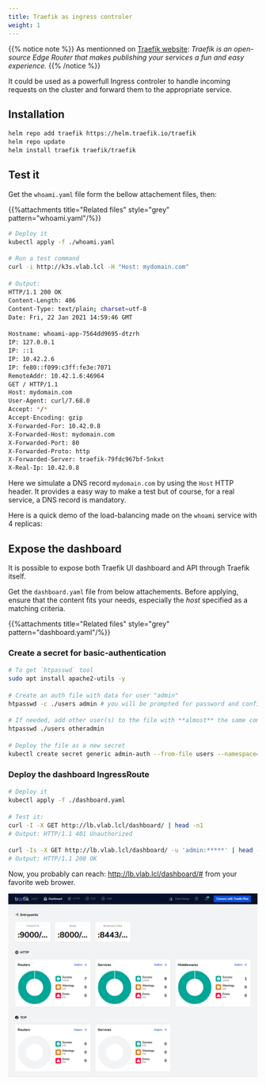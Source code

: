 ```yaml
---
title: Traefik as ingress controler
weight: 1
---
```


{{% notice note %}}
As mentionned on [Traefik website](https://traefik.io/): *Traefik is an open-source Edge Router that makes publishing your services a fun and easy experience.*
{{% /notice %}}

It could be used as a powerfull Ingress controler to handle incoming requests on the cluster and forward them to the appropriate service.

## Installation

```bash
helm repo add traefik https://helm.traefik.io/traefik
helm repo update
helm install traefik traefik/traefik
```

## Test it

Get the `whoami.yaml` file form the bellow attachement files, then:

{{%attachments title="Related files" style="grey" pattern="whoami.yaml"/%}}

```bash
# Deploy it
kubectl apply -f ./whoami.yaml

# Run a test command
curl -i http://k3s.vlab.lcl -H "Host: mydomain.com"

# Output:
HTTP/1.1 200 OK
Content-Length: 406
Content-Type: text/plain; charset=utf-8
Date: Fri, 22 Jan 2021 14:59:46 GMT

Hostname: whoami-app-7564dd9695-dtzrh
IP: 127.0.0.1
IP: ::1
IP: 10.42.2.6
IP: fe80::f099:c3ff:fe3e:7071
RemoteAddr: 10.42.1.6:46964
GET / HTTP/1.1
Host: mydomain.com
User-Agent: curl/7.68.0
Accept: */*
Accept-Encoding: gzip
X-Forwarded-For: 10.42.0.8
X-Forwarded-Host: mydomain.com
X-Forwarded-Port: 80
X-Forwarded-Proto: http
X-Forwarded-Server: traefik-79fdc967bf-5nkxt
X-Real-Ip: 10.42.0.8
```

Here we simulate a DNS record `mydomain.com` by using the `Host` HTTP header. It provides a easy way to make a test but of course, for a real service, a DNS record is mandatory.

Here is a quick demo of the load-balancing made on the `whoami` service with 4 replicas:
<asciinema-player src="/images/customizations/whoami-traefik-ingress.cast" cols="170" rows="27"></asciinema-player>
<script src="/libs/asciinema/asciinema-player.js"></script>

## Expose the dashboard

It is possible to expose both Traefik UI dashboard and API through Traefik itself.

Get the `dashboard.yaml` file from below attachements. Before applying, ensure that the content fits your needs, especially the *host* specified as a matching criteria.

{{%attachments title="Related files" style="grey" pattern="dashboard.yaml"/%}}

### Create a secret for basic-authentication

```bash
# To get `htpasswd` tool
sudo apt install apache2-utils -y

# Create an auth file with data for user "admin"
htpasswd -c ./users admin # you will be prompted for password and confirmation

# If needed, add other user(s) to the file with **almost** the same command:
htpasswd ./users otheradmin

# Deploy the file as a new secret
kubectl create secret generic admin-auth --from-file users --namespace=default
```

### Deploy the dashboard IngressRoute

```bash
# Deploy it
kubectl apply -f ./dashboard.yaml

# Test it:
curl -I -X GET http://lb.vlab.lcl/dashboard/ | head -n1
# Output: HTTP/1.1 401 Unauthorized

curl -Is -X GET http://lb.vlab.lcl/dashboard/ -u 'admin:*****' | head -n 1
# Output: HTTP/1.1 200 OK
```

Now, you probably can reach: http://lb.vlab.lcl/dashboard/# from your favorite web brower.

![Traefik dashboard](/images/customizations/traefik-dashboard.png)